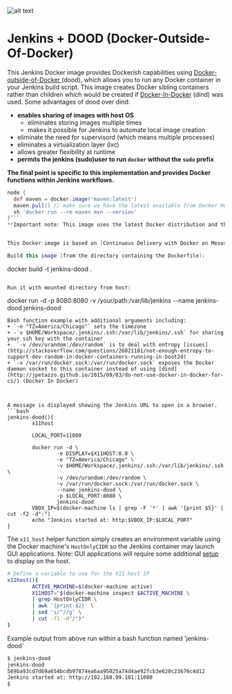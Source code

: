 ![alt text](http://4.bp.blogspot.com/-urlgbQdlNho/U0PLqTgTH9I/AAAAAAAALkU/jiax1dIdER4/s1600/Capture+d%E2%80%99e%CC%81cran+2014-04-08+a%CC%80+12.12.37.png)
# Jenkins + DOOD (Docker-Outside-Of-Docker)

This Jenkins Docker image provides Docker*ish* capabilities using [Docker-outside-of-Docker ](http://container-solutions.com/running-docker-in-jenkins-in-docker/) (dood), which allows you to run any Docker container in your Jenkins build script. This image creates Docker sibling containers rather than children which would be created if [Docker-In-Docker](http://jpetazzo.github.io/2015/09/03/do-not-use-docker-in-docker-for-ci/) (dind) was used. Some advantages of dood over dind: 
+ **enables sharing of images with host OS** 
  * eliminates storing images multiple times
  * makes it possible for Jenkins to automate local image creation
+ eliminate the need for supervisord (which means multiple processes)
+ eliminates a virtualization layer (lxc)
+ allows greater flexibility at runtime
+ **permits the jenkins (sudo)user to run `docker` without the `sudo` prefix**

**The final point is specific to this implementation and provides Docker functions within Jenkins workflows.**
```groovy
node {
  def maven = docker.image('maven:latest')
  maven.pull() // make sure we have the latest available from Docker Hub
  sh 'docker run --rm maven mvn --version'
}```
**Important note: This image uses the latest Docker distribution and the host's Docker installation must be the same version.**


This Docker image is based on [Continuous Delivery with Docker on Mesos in less than a minute – Part 1](http://container-solutions.com/continuous-delivery-with-docker-on-mesos-in-less-than-a-minute/), [Running Docker in Jenkins (in Docker) ](http://container-solutions.com/running-docker-in-jenkins-in-docker/),  [killercentury/docker-jenkins-dind](https://github.com/killercentury/docker-jenkins-dind) and [jpetazzo/dind](https://registry.hub.docker.com/u/jpetazzo/dind/) instead of the offical [Jenkins](https://registry.hub.docker.com/u/library/jenkins/). Morever, [Docker Compose](https://github.com/docker/compose) is available for launching multiple containers with the CI.

Build this image (from the directory containing the Dockerfile):

```
docker build -t jenkins-dood .
```

Run it with mounted directory from host:

```
docker run -d -p 8080:8080 -v /your/path:/var/lib/jenkins --name jenkins-dood jenkins-dood
```
Bash function example with additional arguments including:
+ `-e "TZ=America/Chicago"` sets the timezone
+ -`v $HOME/Workspace/.jenkins/.ssh:/var/lib/jenkins/.ssh` for sharing your ssh key with the container
+  `-v /dev/urandom:/dev/random` is to deal with entropy [issues](http://stackoverflow.com/questions/26021181/not-enough-entropy-to-support-dev-random-in-docker-containers-running-in-boot2d)
+ `-v /var/run/docker.sock:/var/run/docker.sock` exposes the Docker daemon socket to this container instead of using [dind](http://jpetazzo.github.io/2015/09/03/do-not-use-docker-in-docker-for-ci/) (Docker In Docker)

 

A message is displayed showing the Jenkins URL to open in a browser.
```bash
jenkins-dood(){
        x11host

        LOCAL_PORT=11080

        docker run -d \
                -e DISPLAY=$X11HOST:0.0 \
                -e "TZ=America/Chicago" \
                -v $HOME/Workspace/.jenkins/.ssh:/var/lib/jenkins/.ssh \
                -v /dev/urandom:/dev/random \
                -v /var/run/docker.sock:/var/run/docker.sock \
                --name jenkins-dood \
                -p $LOCAL_PORT:8080 \
                jenkins-dood
        VBOX_IP=$(docker-machine ls | grep -F '*' | awk '{print $5}' | cut -f2 -d":")
        echo "Jenkins started at: http:$VBOX_IP:$LOCAL_PORT"
}
```

The `x11_host` helper function simply creates an environment variable using the Docker machine's `HostOnlyCIDR` so the Jenkins container may launch GUI applications. Note: GUI applications will require some additional [setup](https://github.com/docker/docker/issues/8710) to display on the host.

```bash
# Define a variable to use for the X11 host IP
x11host(){
        ACTIVE_MACHINE=$(docker-machine active)
        X11HOST="$(docker-machine inspect $ACTIVE_MACHINE \
        | grep HostOnlyCIDR \
        | awk '{print $2}' \
        | sed 's/"//g' \
        | cut -f1 -d"/")"
}
```

Example output from above run within a bash function named 'jenkins-dood'

```bash
$ jenkins-dood
jenkins-dood
569ba93cd7d69a654bcdb97874ea6aa95025a74d4ae92fcb3e620c23676c4d12
Jenkins started at: http://192.168.99.101:11080
$
```
